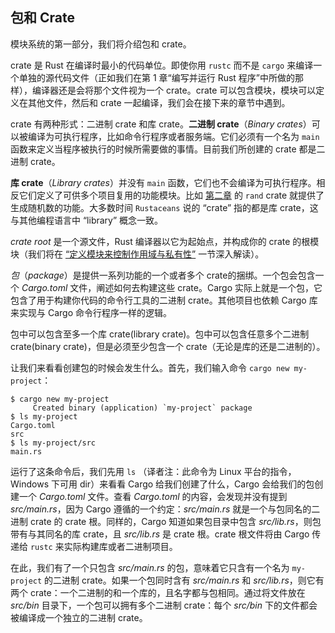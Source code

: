 ## 包和 Crate

<!-- https://github.com/rust-lang/book/blob/main/src/ch07-01-packages-and-crates.md -->
<!-- commit 02e053cdbbb3bf9edd9ad32ed49eb533404350a9 -->

模块系统的第一部分，我们将介绍包和 crate。

crate 是 Rust 在编译时最小的代码单位。即使你用 `rustc` 而不是 `cargo` 来编译一个单独的源代码文件（正如我们在第 1 章“编写并运行 Rust 程序”中所做的那样），编译器还是会将那个文件视为一个 crate。crate 可以包含模块，模块可以定义在其他文件，然后和 crate 一起编译，我们会在接下来的章节中遇到。

crate 有两种形式：二进制 crate 和库 crate。**二进制 crate**（*Binary crates*）可以被编译为可执行程序，比如命令行程序或者服务端。它们必须有一个名为 `main` 函数来定义当程序被执行的时候所需要做的事情。目前我们所创建的 crate 都是二进制 crate。

**库 crate**（*Library crates*）并没有 `main` 函数，它们也不会编译为可执行程序。相反它们定义了可供多个项目复用的功能模块。比如 [第二章][rand] 的 `rand` crate 就提供了生成随机数的功能。大多数时间 `Rustaceans` 说的 “crate” 指的都是库 crate，这与其他编程语言中 “library” 概念一致。

*crate root* 是一个源文件，Rust 编译器以它为起始点，并构成你的 crate 的根模块（我们将在 [“定义模块来控制作用域与私有性”][modules] 一节深入解读）。

*包*（*package*）是提供一系列功能的一个或者多个 crate的捆绑。一个包会包含一个 *Cargo.toml* 文件，阐述如何去构建这些 crate。Cargo 实际上就是一个包，它包含了用于构建你代码的命令行工具的二进制 crate。其他项目也依赖 Cargo 库来实现与 Cargo 命令行程序一样的逻辑。

包中可以包含至多一个库 crate(library crate)。包中可以包含任意多个二进制 crate(binary crate)，但是必须至少包含一个 crate（无论是库的还是二进制的）。

让我们来看看创建包的时候会发生什么。首先，我们输入命令 `cargo new my-project`：

```console
$ cargo new my-project
     Created binary (application) `my-project` package
$ ls my-project
Cargo.toml
src
$ ls my-project/src
main.rs
```

运行了这条命令后，我们先用 `ls` （译者注：此命令为 Linux 平台的指令，Windows 下可用 dir）来看看 Cargo 给我们创建了什么，Cargo 会给我们的包创建一个 *Cargo.toml* 文件。查看 *Cargo.toml* 的内容，会发现并没有提到 *src/main.rs*，因为 Cargo 遵循的一个约定：*src/main.rs* 就是一个与包同名的二进制 crate 的 crate 根。同样的，Cargo 知道如果包目录中包含 *src/lib.rs*，则包带有与其同名的库 crate，且 *src/lib.rs* 是 crate 根。crate 根文件将由 Cargo 传递给 `rustc` 来实际构建库或者二进制项目。

在此，我们有了一个只包含 *src/main.rs* 的包，意味着它只含有一个名为 `my-project` 的二进制 crate。如果一个包同时含有 *src/main.rs* 和 *src/lib.rs*，则它有两个 crate：一个二进制的和一个库的，且名字都与包相同。通过将文件放在 *src/bin* 目录下，一个包可以拥有多个二进制 crate：每个 *src/bin* 下的文件都会被编译成一个独立的二进制 crate。

[modules]: ch07-02-defining-modules-to-control-scope-and-privacy.html
[rand]: ch02-00-guessing-game-tutorial.html#生成一个随机数
